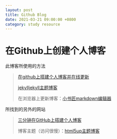 ```yaml
---
layout: post
title: Github Blog
date: 2021-03-21 09:00:00 +0800
category: study resource
---
```


# 在Github上创建个人博客

此博客所使用的方法

> [在github上搭建个人博客并在线更新](https://www.cnblogs.com/wxyww/p/xiaoshujiang.html)
>
> [jekylljekyll主题博客](http://jekyllthemes.org/)
>
> 在浏览器上更新博客：[小书匠markdown编辑器](http://markdown.xiaoshujiang.com/)

所找到的另外的网站

> [三分钟在GitHub上搭建个人博客](https://zhuanlan.zhihu.com/p/28321740)
>
> 博客主题（访问很慢）：[html5up主题博客](https://html5up.net/)